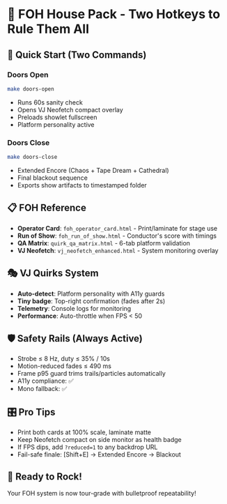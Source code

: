 # 🎹 FOH House Pack - Two Hotkeys to Rule Them All

## 🚪 Quick Start (Two Commands)

### Doors Open
```bash
make doors-open
```
- Runs 60s sanity check
- Opens VJ Neofetch compact overlay
- Preloads showlet fullscreen
- Platform personality active

### Doors Close
```bash
make doors-close
```
- Extended Encore (Chaos + Tape Dream + Cathedral)
- Final blackout sequence
- Exports show artifacts to timestamped folder

## 📋 FOH Reference

- **Operator Card**: `foh_operator_card.html` - Print/laminate for stage use
- **Run of Show**: `foh_run_of_show.html` - Conductor's score with timings
- **QA Matrix**: `quirk_qa_matrix.html` - 6-tab platform validation
- **VJ Neofetch**: `vj_neofetch_enhanced.html` - System monitoring overlay

## 🎭 VJ Quirks System

- **Auto-detect**: Platform personality with A11y guards
- **Tiny badge**: Top-right confirmation (fades after 2s)
- **Telemetry**: Console logs for monitoring
- **Performance**: Auto-throttle when FPS < 50

## 🛡️ Safety Rails (Always Active)

- Strobe ≤ 8 Hz, duty ≤ 35% / 10s
- Motion-reduced fades ≤ 490 ms
- Frame p95 guard trims trails/particles automatically
- A11y compliance: ✅
- Mono fallback: ✅

## 🎛️ Pro Tips

- Print both cards at 100% scale, laminate matte
- Keep Neofetch compact on side monitor as health badge
- If FPS dips, add `?reduced=1` to any backdrop URL
- Fail-safe finale: [Shift+E] → Extended Encore → Blackout

## 🚀 Ready to Rock!

Your FOH system is now tour-grade with bulletproof repeatability!
